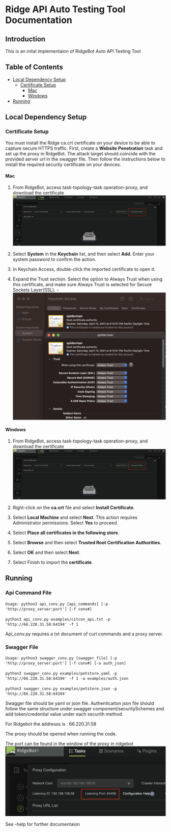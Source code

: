 # Ridge API Auto Testing Tool Documentation

## Introduction

This is an inital implementaion of RidgeBot Auto API Testing Tool

## Table of Contents

- [Local Dependency Setup](#local-dependency-setup)
    - [Certificate Setup](#certificate-setup)
        - [Mac](#mac)
        - [Windows](#windows)
- [Running](#running)

## Local Dependency Setup

### Certificate Setup

You must install the Ridge ca.crt certificate on your device to be able to capture secure HTTPS traffic. First, create a **Website Penetration** task and set up the proxy in RidgeBot. The attack target should coincide with the provided server url in the swagger file. Then follow the instructions below to install the required security certificate on your devices.

#### Mac

1. From RidgeBot, access task-topology-task operation-proxy, and download the certificate 
    ![cert_down](img/cert_down.png)

2. Select **System** in the **Keychain** list, and then select **Add**. Enter your system password to confirm the action.

3. In Keychain Access, double-click the imported certificate to open it.

4. Expand the Trust section. Select the option to Always Trust when using this certificate, and make sure Always Trust is selected for Secure Sockets Layer(SSL). 
    -![cert_example](img/trust_mac.png)


#### Windows

1. From RidgeBot, access task-topology-task operation-proxy, and download the certificate 
    ![cert_down](img/cert_down.png)

2. Right-click on the **ca.crt** file and select **Install Certificate**.

3. Select **Local Machine** and select **Next**. This action requires Administrator permissions. Select **Yes** to proceed.

4. Select **Place all certificates in the following store**.

5. Select **Browse** and then select **Trusted Root Certification Authorities**.

6. Select **OK** and then select **Next**.

7. Select Finish to import the **certificate**.

## Running

### Api Command File

```
Usage: python3 api_conv.py [api_commands] [-p 'http://proxy_server:port'] [-f conv#]

python3 api_conv.py examples/citcon_api.txt -p 'http://66.220.31.58:64194' -f 1
```
Api_conv.py requires a txt document of curl commands and a proxy server.


### Swagger File
```
Usage: python3 swagger_conv.py [swagger_file] [-p 'http://proxy_server:port'] [-f conv#] [-a auth_json]

python3 swagger_conv.py examples/petstore.yaml -p 'http://66.220.31.58:64194' -f 1 -a examples/auth.json

python3 swagger_conv.py examples/petstore.json -p 'http://66.220.31.58:64194' 
```
Swagger file should be yaml or json file. Authenticaiton json file should follow the same structure under swagger component/securitySchemes and add token/credential value under each securith method.


For Ridgebot the addresss is : 66.220.31.58

The proxy should be opened when running the code.

The port can be found in the window of the proxy in ridgebot 
    ![proxy_port](img/proxy_port.png)

See -help for further documentaion
